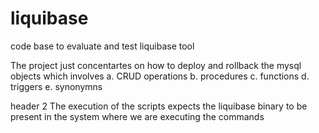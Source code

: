 # liquibase
code base to evaluate and test  liquibase tool

The project just concentartes on how to deploy and rollback the mysql objects which involves
a. CRUD operations
b. procedures
c. functions
d. triggers
e. synonymns

header 2 The execution of the scripts expects the liquibase binary to be present in the system where we are executing the commands
